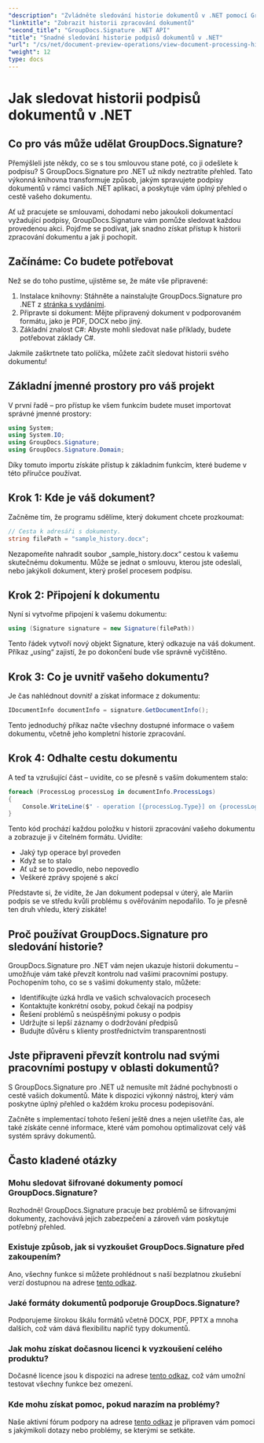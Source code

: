 ```yaml
---
"description": "Zvládněte sledování historie dokumentů v .NET pomocí GroupDocs.Signature. Náš podrobný návod vám pomůže monitorovat procesy podepisování a optimalizovat správu pracovních postupů."
"linktitle": "Zobrazit historii zpracování dokumentů"
"second_title": "GroupDocs.Signature .NET API"
"title": "Snadné sledování historie podpisů dokumentů v .NET"
"url": "/cs/net/document-preview-operations/view-document-processing-history/"
"weight": 12
type: docs
---
```

# Jak sledovat historii podpisů dokumentů v .NET

## Co pro vás může udělat GroupDocs.Signature?

Přemýšleli jste někdy, co se s tou smlouvou stane poté, co ji odešlete k podpisu? S GroupDocs.Signature pro .NET už nikdy neztratíte přehled. Tato výkonná knihovna transformuje způsob, jakým spravujete podpisy dokumentů v rámci vašich .NET aplikací, a poskytuje vám úplný přehled o cestě vašeho dokumentu.

Ať už pracujete se smlouvami, dohodami nebo jakoukoli dokumentací vyžadující podpisy, GroupDocs.Signature vám pomůže sledovat každou provedenou akci. Pojďme se podívat, jak snadno získat přístup k historii zpracování dokumentu a jak ji pochopit.

## Začínáme: Co budete potřebovat

Než se do toho pustíme, ujistěme se, že máte vše připravené:

1. Instalace knihovny: Stáhněte a nainstalujte GroupDocs.Signature pro .NET z [stránka s vydáními](https://releases.groupdocs.com/signature/net/).
2. Připravte si dokument: Mějte připravený dokument v podporovaném formátu, jako je PDF, DOCX nebo jiný.
3. Základní znalost C#: Abyste mohli sledovat naše příklady, budete potřebovat základy C#.

Jakmile zaškrtnete tato políčka, můžete začít sledovat historii svého dokumentu!

## Základní jmenné prostory pro váš projekt

V první řadě – pro přístup ke všem funkcím budete muset importovat správné jmenné prostory:

```csharp
using System;
using System.IO;
using GroupDocs.Signature;
using GroupDocs.Signature.Domain;
```

Díky tomuto importu získáte přístup k základním funkcím, které budeme v této příručce používat.

## Krok 1: Kde je váš dokument?

Začněme tím, že programu sdělíme, který dokument chcete prozkoumat:

```csharp
// Cesta k adresáři s dokumenty.
string filePath = "sample_history.docx";
```

Nezapomeňte nahradit soubor „sample_history.docx“ cestou k vašemu skutečnému dokumentu. Může se jednat o smlouvu, kterou jste odeslali, nebo jakýkoli dokument, který prošel procesem podpisu.

## Krok 2: Připojení k dokumentu

Nyní si vytvořme připojení k vašemu dokumentu:

```csharp
using (Signature signature = new Signature(filePath))
```

Tento řádek vytvoří nový objekt Signature, který odkazuje na váš dokument. Příkaz „using“ zajistí, že po dokončení bude vše správně vyčištěno.

## Krok 3: Co je uvnitř vašeho dokumentu?

Je čas nahlédnout dovnitř a získat informace z dokumentu:

```csharp
IDocumentInfo documentInfo = signature.GetDocumentInfo();
```

Tento jednoduchý příkaz načte všechny dostupné informace o vašem dokumentu, včetně jeho kompletní historie zpracování.

## Krok 4: Odhalte cestu dokumentu

A teď ta vzrušující část – uvidíte, co se přesně s vaším dokumentem stalo:

```csharp
foreach (ProcessLog processLog in documentInfo.ProcessLogs)
{
    Console.WriteLine($" - operation [{processLog.Type}] on {processLog.Date.ToShortDateString()}. Succeeded/Failed {processLog.Succeeded}/{processLog.Failed}. Message: {processLog.Message}");
}
```

Tento kód prochází každou položku v historii zpracování vašeho dokumentu a zobrazuje ji v čitelném formátu. Uvidíte:
- Jaký typ operace byl proveden
- Když se to stalo
- Ať už se to povedlo, nebo nepovedlo
- Veškeré zprávy spojené s akcí

Představte si, že vidíte, že Jan dokument podepsal v úterý, ale Mariin podpis se ve středu kvůli problému s ověřováním nepodařilo. To je přesně ten druh vhledu, který získáte!

## Proč používat GroupDocs.Signature pro sledování historie?

GroupDocs.Signature pro .NET vám nejen ukazuje historii dokumentu – umožňuje vám také převzít kontrolu nad vašimi pracovními postupy. Pochopením toho, co se s vašimi dokumenty stalo, můžete:

- Identifikujte úzká hrdla ve vašich schvalovacích procesech
- Kontaktujte konkrétní osoby, pokud čekají na podpisy
- Řešení problémů s neúspěšnými pokusy o podpis
- Udržujte si lepší záznamy o dodržování předpisů
- Budujte důvěru s klienty prostřednictvím transparentnosti

## Jste připraveni převzít kontrolu nad svými pracovními postupy v oblasti dokumentů?

S GroupDocs.Signature pro .NET už nemusíte mít žádné pochybnosti o cestě vašich dokumentů. Máte k dispozici výkonný nástroj, který vám poskytne úplný přehled o každém kroku procesu podepisování.

Začněte s implementací tohoto řešení ještě dnes a nejen ušetříte čas, ale také získáte cenné informace, které vám pomohou optimalizovat celý váš systém správy dokumentů.

## Často kladené otázky

### Mohu sledovat šifrované dokumenty pomocí GroupDocs.Signature?

Rozhodně! GroupDocs.Signature pracuje bez problémů se šifrovanými dokumenty, zachovává jejich zabezpečení a zároveň vám poskytuje potřebný přehled.

### Existuje způsob, jak si vyzkoušet GroupDocs.Signature před zakoupením?

Ano, všechny funkce si můžete prohlédnout s naší bezplatnou zkušební verzí dostupnou na adrese [tento odkaz](https://releases.groupdocs.com/).

### Jaké formáty dokumentů podporuje GroupDocs.Signature?

Podporujeme širokou škálu formátů včetně DOCX, PDF, PPTX a mnoha dalších, což vám dává flexibilitu napříč typy dokumentů.

### Jak mohu získat dočasnou licenci k vyzkoušení celého produktu?

Dočasné licence jsou k dispozici na adrese [tento odkaz](https://purchase.groupdocs.com/temporary-license/), což vám umožní testovat všechny funkce bez omezení.

### Kde mohu získat pomoc, pokud narazím na problémy?

Naše aktivní fórum podpory na adrese [tento odkaz](https://forum.groupdocs.com/c/signature/13) je připraven vám pomoci s jakýmikoli dotazy nebo problémy, se kterými se setkáte.